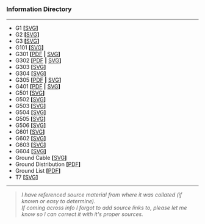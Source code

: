 ### Information Directory ###
---
* G1 **[**[SVG](G1.svg)**]**
* G2 **[**[SVG](G2.svg)**]**
* G3 **[**[SVG](G3.svg)**]**
* G101 **[**[SVG](G101.svg)**]**
* G301 **[**[PDF](G301.pdf) **|** [SVG](G301.svg)**]**
* G302 **[**[PDF](G302.pdf) **|** [SVG](G302.svg)**]**
* G303 **[**[SVG](G303.svg)**]**
* G304 **[**[SVG](G304.svg)**]**
* G305 **[**[PDF](G305.pdf) **|** [SVG](G305.svg)**]**
* G401 **[**[PDF](G401.pdf) **|** [SVG](G401.svg)**]**
* G501 **[**[SVG](G501.svg)**]**
* G502 **[**[SVG](G502.svg)**]**
* G503 **[**[SVG](G503.svg)**]**
* G504 **[**[SVG](G504.svg)**]**
* G505 **[**[SVG](G505.svg)**]**
* G506 **[**[SVG](G506.svg)**]**
* G601 **[**[SVG](G601.svg)**]**
* G602 **[**[SVG](G602.svg)**]**
* G603 **[**[SVG](G603.svg)**]**
* G604 **[**[SVG](G604.svg)**]**
* Ground Cable **[**[SVG](Ground%20Cable.svg)**]**
* Ground Distribution **[**[PDF](Ground%20Distribution.pdf)**]**
* Ground List **[**[PDF](Ground%20List.pdf)**]**
* T7 **[**[SVG](T7.svg)**]**
---
> _I have referenced source material from where it was collated (if known or easy to determine). <br>If coming across info I forgot to add source links to, please let me know so I can correct it with it's proper sources._   
